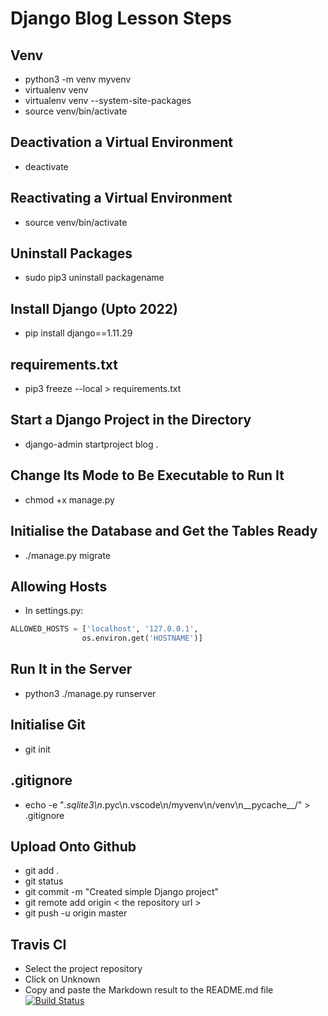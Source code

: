 # Django Blog Lesson Steps

## Venv
- python3 -m venv myvenv
- virtualenv venv
- virtualenv venv --system-site-packages
- source venv/bin/activate

## Deactivation a Virtual Environment
- deactivate

## Reactivating a Virtual Environment
- source venv/bin/activate

## Uninstall Packages
- sudo pip3 uninstall packagename

## Install Django (Upto 2022)
- pip install django==1.11.29

## requirements.txt
- pip3 freeze --local > requirements.txt

## Start a Django Project in the Directory
- django-admin startproject blog .

## Change Its Mode to Be Executable to Run It
- chmod +x manage.py

## Initialise the Database and Get the Tables Ready
- ./manage.py migrate

## Allowing Hosts
- In settings.py: 
```python
ALLOWED_HOSTS = ['localhost', '127.0.0.1',
                os.environ.get('HOSTNAME')]
```

## Run It in the Server
- python3 ./manage.py runserver

## Initialise Git
- git init

## .gitignore
- echo -e "*.sqlite3\n*.pyc\n.vscode\n/myvenv\n/venv\n__pycache__/" > .gitignore

## Upload Onto Github
- git add .
- git status 
- git commit -m "Created simple Django project"
- git remote add origin < the repository url >
- git push -u origin master

## Travis CI
- Select the project repository
- Click on Unknown 
- Copy and paste the Markdown result to the README.md file 
[![Build Status](https://travis-ci.com/Rian1010/django-blog-lessons.svg?branch=master)](https://travis-ci.com/Rian1010/django-blog-lessons)